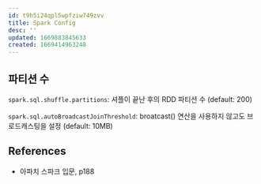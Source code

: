 ```yaml
---
id: t9h5i24qpl5wpfziw749zvv
title: Spark Config
desc: ''
updated: 1669883845633
created: 1669414963248
---
```


## 파티션 수

`spark.sql.shuffle.partitions`: 셔플이 끝난 후의 RDD 파티션 수 (default: 200)

`spark.sql.autoBroadcastJoinThreshold`: broatcast() 연산을 사용하지 않고도 브로드캐스팅을 설정 (default: 10MB)


## References
- 아파치 스파크 입문, p188